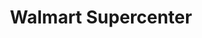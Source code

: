 ---
title: "Walmart Supercenter"
url: /colorado-springs/walmart-supercenter-space-center-drive/
shop: Supermarkt
---